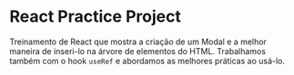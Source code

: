 # React Practice Project

Treinamento de React que mostra a criação de um Modal e a melhor maneira de inseri-lo na árvore de elementos do HTML. Trabalhamos também com o hook ```useRef``` e abordamos as melhores práticas ao usá-lo.
